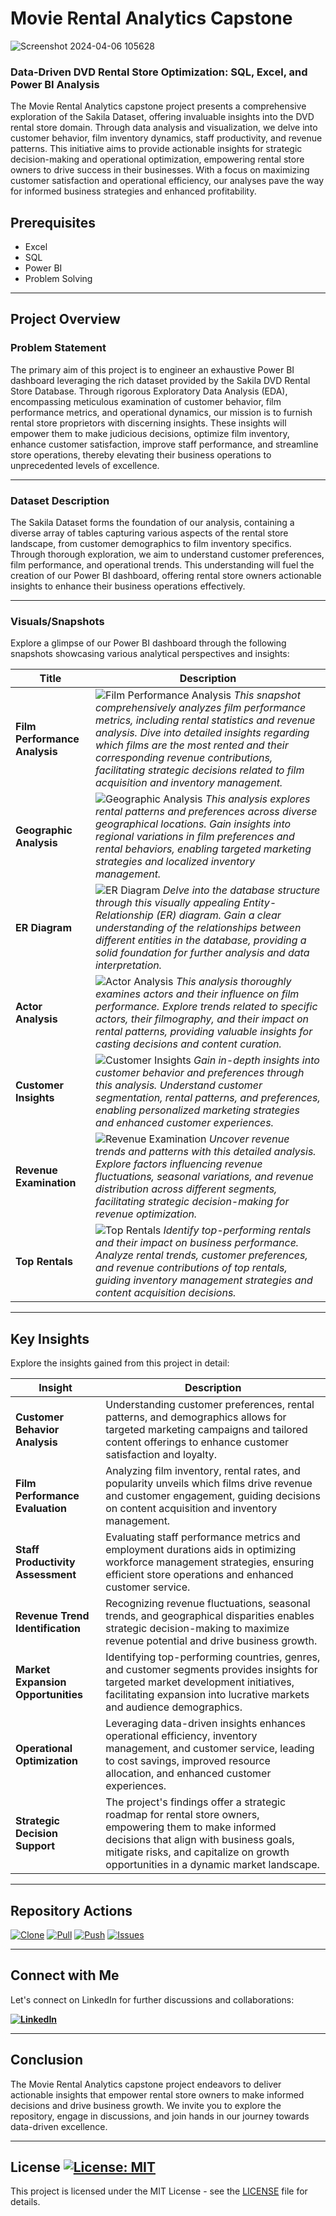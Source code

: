 # Movie Rental Analytics Capstone


![Screenshot 2024-04-06 105628](https://github.com/virajbhutada/Movie-Rental-Analytics-SQL-PowerBI-Excel/assets/143819712/197a62db-014b-48b9-928e-855798d155c2)
### Data-Driven DVD Rental Store Optimization: SQL, Excel, and Power BI Analysis


The Movie Rental Analytics capstone project presents a comprehensive exploration of the Sakila Dataset, offering invaluable insights into the DVD rental store domain. Through data analysis and visualization, we delve into customer behavior, film inventory dynamics, staff productivity, and revenue patterns. This initiative aims to provide actionable insights for strategic decision-making and operational optimization, empowering rental store owners to drive success in their businesses. With a focus on maximizing customer satisfaction and operational efficiency, our analyses pave the way for informed business strategies and enhanced profitability.

## Prerequisites
- Excel
- SQL
- Power BI
- Problem Solving

---

## Project Overview

### Problem Statement

The primary aim of this project is to engineer an exhaustive Power BI dashboard leveraging the rich dataset provided by the Sakila DVD Rental Store Database. Through rigorous Exploratory Data Analysis (EDA), encompassing meticulous examination of customer behavior, film performance metrics, and operational dynamics, our mission is to furnish rental store proprietors with discerning insights. These insights will empower them to make judicious decisions, optimize film inventory, enhance customer satisfaction, improve staff performance, and streamline store operations, thereby elevating their business operations to unprecedented levels of excellence.

---

### Dataset Description
The Sakila Dataset forms the foundation of our analysis, containing a diverse array of tables capturing various aspects of the rental store landscape, from customer demographics to film inventory specifics. Through thorough exploration, we aim to understand customer preferences, film performance, and operational trends. This understanding will fuel the creation of our Power BI dashboard, offering rental store owners actionable insights to enhance their business operations effectively.

---

### Visuals/Snapshots

Explore a glimpse of our Power BI dashboard through the following snapshots showcasing various analytical perspectives and insights:

| Title | Description |
| --- | --- |
| **Film Performance Analysis** |  ![Film Performance Analysis](https://github.com/virajbhutada/Movie-Rental-Analytics-SQL-PowerBI-Excel/assets/143819712/6a0bc31c-ca56-4f5d-861b-4e0cce851dee) *This snapshot comprehensively analyzes film performance metrics, including rental statistics and revenue analysis. Dive into detailed insights regarding which films are the most rented and their corresponding revenue contributions, facilitating strategic decisions related to film acquisition and inventory management.*|
| **Geographic Analysis** | ![Geographic Analysis](https://github.com/virajbhutada/Movie-Rental-Analytics-SQL-PowerBI-Excel/assets/143819712/391fe27b-a0fb-4afe-8475-9fe9c9babf9d)  *This analysis explores rental patterns and preferences across diverse geographical locations. Gain insights into regional variations in film preferences and rental behaviors, enabling targeted marketing strategies and localized inventory management.*|
| **ER Diagram** | ![ER Diagram](https://github.com/virajbhutada/Movie-Rental-Analytics-SQL-PowerBI-Excel/assets/143819712/206bb6fd-d338-4118-aceb-14d8c4c10a7f) *Delve into the database structure through this visually appealing Entity-Relationship (ER) diagram. Gain a clear understanding of the relationships between different entities in the database, providing a solid foundation for further analysis and data interpretation.* |
| **Actor Analysis** | ![Actor Analysis](https://github.com/virajbhutada/Movie-Rental-Analytics-SQL-PowerBI-Excel/assets/143819712/02b4464b-acfb-48a2-9f90-968d302c8fb0)  *This analysis thoroughly examines actors and their influence on film performance. Explore trends related to specific actors, their filmography, and their impact on rental patterns, providing valuable insights for casting decisions and content curation.*|
| **Customer Insights** |  ![Customer Insights](https://github.com/virajbhutada/Movie-Rental-Analytics-SQL-PowerBI-Excel/assets/143819712/8cb26ce9-e618-4258-9531-5fc627858e4b) *Gain in-depth insights into customer behavior and preferences through this analysis. Understand customer segmentation, rental patterns, and preferences, enabling personalized marketing strategies and enhanced customer experiences.*|
| **Revenue Examination** | ![Revenue Examination](https://github.com/virajbhutada/Movie-Rental-Analytics-SQL-PowerBI-Excel/assets/143819712/61648f77-c567-4223-9b9f-b3e3ef870537) *Uncover revenue trends and patterns with this detailed analysis. Explore factors influencing revenue fluctuations, seasonal variations, and revenue distribution across different segments, facilitating strategic decision-making for revenue optimization.*|
| **Top Rentals** | ![Top Rentals](https://github.com/virajbhutada/Movie-Rental-Analytics-SQL-PowerBI-Excel/assets/143819712/2b4c499d-cdb3-425f-b4d7-a0b38178607c)  *Identify top-performing rentals and their impact on business performance. Analyze rental trends, customer preferences, and revenue contributions of top rentals, guiding inventory management strategies and content acquisition decisions.*|

---

## Key Insights

Explore the insights gained from this project in detail:

| Insight | Description |
| --- | --- |
| **Customer Behavior Analysis** | Understanding customer preferences, rental patterns, and demographics allows for targeted marketing campaigns and tailored content offerings to enhance customer satisfaction and loyalty. |
| **Film Performance Evaluation** | Analyzing film inventory, rental rates, and popularity unveils which films drive revenue and customer engagement, guiding decisions on content acquisition and inventory management. |
| **Staff Productivity Assessment** | Evaluating staff performance metrics and employment durations aids in optimizing workforce management strategies, ensuring efficient store operations and enhanced customer service. |
| **Revenue Trend Identification** | Recognizing revenue fluctuations, seasonal trends, and geographical disparities enables strategic decision-making to maximize revenue potential and drive business growth. |
| **Market Expansion Opportunities** | Identifying top-performing countries, genres, and customer segments provides insights for targeted market development initiatives, facilitating expansion into lucrative markets and audience demographics. |
| **Operational Optimization** | Leveraging data-driven insights enhances operational efficiency, inventory management, and customer service, leading to cost savings, improved resource allocation, and enhanced customer experiences. |
| **Strategic Decision Support** | The project's findings offer a strategic roadmap for rental store owners, empowering them to make informed decisions that align with business goals, mitigate risks, and capitalize on growth opportunities in a dynamic market landscape. |

---

## Repository Actions

[![Clone](https://img.shields.io/badge/Clone-Repository-brightgreen?style=flat-square&logo=git)](https://github.com/virajbhutada/Movie-Rental-Analytics-SQL-PowerBI-Excel.git)
[![Pull](https://img.shields.io/badge/Pull-From%20Repository-gold?style=flat-square&logo=git)](https://github.com/virajbhutada/Movie-Rental-Analytics-SQL-PowerBI-Excel/pull)
[![Push](https://img.shields.io/badge/Push-To%20Repository-brown?style=flat-square&logo=git)](https://github.com/virajbhutada/Movie-Rental-Analytics-SQL-PowerBI-Excel/push)
[![Issues](https://img.shields.io/badge/Create-Issues-red?style=flat-square&logo=github)](https://github.com/virajbhutada/Movie-Rental-Analytics-SQL-PowerBI-Excel/issues)


---

## Connect with Me

Let's connect on LinkedIn for further discussions and collaborations:

**[![LinkedIn](https://img.shields.io/badge/LinkedIn-Viraj%20Bhutada-blue?logo=linkedin)](https://www.linkedin.com/in/virajnbhutada24/)**


---

## Conclusion

The Movie Rental Analytics capstone project endeavors to deliver actionable insights that empower rental store owners to make informed decisions and drive business growth. We invite you to explore the repository, engage in discussions, and join hands in our journey towards data-driven excellence.

---

## License [![License: MIT](https://img.shields.io/badge/License-MIT-yellow.svg)](https://opensource.org/licenses/MIT)

This project is licensed under the MIT License - see the [LICENSE](LICENSE) file for details.



